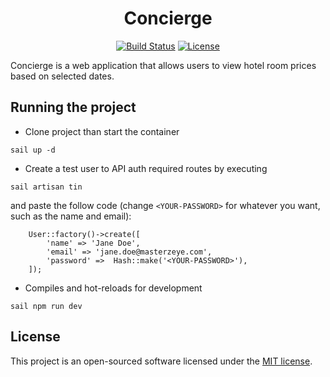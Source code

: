 <h1 align="center">Concierge</h1>

<p align="center">
<a href="https://github.com/laravel/framework/actions"><img src="https://github.com/laravel/framework/workflows/tests/badge.svg" alt="Build Status"></a>
<a href="https://packagist.org/packages/laravel/framework"><img src="https://img.shields.io/packagist/l/laravel/framework" alt="License"></a>
</p>

Concierge is a web application that allows users to view hotel room prices based on selected dates.

## Running the project

- Clone project than start the container

```
sail up -d
```

- Create a test user to API auth required routes by executing
```
sail artisan tin
```
and paste the follow code (change `<YOUR-PASSWORD>` for whatever you want, such as the name and email):

```
    User::factory()->create([
        'name' => 'Jane Doe',
        'email' => 'jane.doe@masterzeye.com',
        'password' =>  Hash::make('<YOUR-PASSWORD>'),
    ]);
```

- Compiles and hot-reloads for development
```
sail npm run dev
```

## License

This project is an open-sourced software licensed under the [MIT license](https://opensource.org/licenses/MIT).
